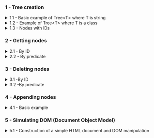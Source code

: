 
### 1 - Tree creation
<details>
  <summary>1.1 - Basic example of Tree&lt;T> where T is string </summary>
  <br>
  <img src="src/SyntaxChecked.FluentSimpleTree.Examples/SyntaxChecked.FluentSimpleTree.Examples/TreeCreation/basictree1.svg">

  <p></p>

  Code:
  ```csharp
      var myTree = new Tree<string>("a");
      var root = myTree.RootNode; //a

      root
        .AddChildren(new[] { "b", "c", "d", "g" })[1] //c
          .AddChildren(new[] { "e", "f" })[0] //e
            .AddChildren(new[] { "h", "i" })[0] //h
            .Parent //e
          .NextSibling //f
            .AddChildren(new[] { "j" })[0] //j
              .AddChildren(new[] { "r", "s", "t" })[2] //t
                .AddChildren(new[] { "z", "k" });
  ```
  Output:

  ![](src/SyntaxChecked.FluentSimpleTree.Examples/SyntaxChecked.FluentSimpleTree.Examples/TreeCreation/output1.png)

  [Full code here](src/SyntaxChecked.FluentSimpleTree.Examples/SyntaxChecked.FluentSimpleTree.Examples/TreeCreation/Example1.cs).
  <hr>
</details>

<details>
  <summary>1.2 - Example of Tree&lt;T> where T is a class</summary>
  <br>
  <img src="https://upload.wikimedia.org/wikipedia/commons/thumb/8/8e/Family_tree.svg/1024px-Family_tree.svg.png" width="60%" style="background-color:white;">

  <p></p>

  Code:
  ```csharp
      var p1 = new Person("Lucas") { Age = 80 };
      var p2 = new Person("Mary") { Age = 60 };
      var p3 = new Person("Jason") { Age = 58 };
      var p4 = new Person("Peter") { Age = 55 };
      var p5 = new Person("Fred") { Age = 35 };
      var p6 = new Person("Jane") { Age = 32 };
      var p7 = new Person("Sean") { Age = 29 };
      var p8 = new Person("Jessica") { Age = 31 };
      var p9 = new Person("Hannah") { Age = 33 };
      var p10 = new Person("Joseph") { Age = 12 };
      var p11 = new Person("John") { Age = 8 };
      var p12 = new Person("Laura") { Age = 3 };

    var myTree = new Tree<Person>(p1);
    var root = myTree.RootNode; //Lucas

    root
      .AddChildren(new Person[] { p2, p3, p4 })[0] //Mary
        .AddChildren(new Person[] { p5, p6 })[0] //Fred
        .Parent //Mary
      .NextSibling //Jason
        .AddChildren(new Person[] { p7, p8, p9 })[1] //Jessica
          .AddChildren(new Person[] { p10, p11, p12 });
  ```
  Output:

  ![](src/SyntaxChecked.FluentSimpleTree.Examples/SyntaxChecked.FluentSimpleTree.Examples/TreeCreation/output2.png)

  [Full code here](src/SyntaxChecked.FluentSimpleTree.Examples/SyntaxChecked.FluentSimpleTree.Examples/TreeCreation/Example2.cs).
  <hr>
</details>

<details>
  <summary>1.3 - Nodes with IDs</summary>
  <br>
  <img src="src/SyntaxChecked.FluentSimpleTree.Examples/SyntaxChecked.FluentSimpleTree.Examples/TreeCreation/tree_ids.svg" width="75%">

  <p></p>

  Code:
  ```csharp
      var myTree = new Tree<string>();
      var root = myTree.RootNode;

      root
        .AddChildren(new[] { ("CEO", "John Smith") })[0] //CEO
          .AddChildren(new[] { ("VP_Marketing", "Susan Jones"),
                              ("VP_Sales", "Rachel Parker"),
                              ("VP_Production", "Tom Allen") })[0] //VP Marketing
            .AddChildren(new[] { ("Manager1", "Alice Johnson") })[0] //Manager1
            .Parent //VP Marketing
          .NextSibling //VP Sales
            .AddChildren(new[] { ("Manager2", "Michael Gross") })[0] //Manager2
            .Parent //VP Sales
          .NextSibling //VP Production
            .AddChildren(new[] { ("Manager3", "Kathy Roberts") }); //Manager3
  ```
  Output:

  ![](src/SyntaxChecked.FluentSimpleTree.Examples/SyntaxChecked.FluentSimpleTree.Examples/TreeCreation/output3.png)

  [Full code here](src/SyntaxChecked.FluentSimpleTree.Examples/SyntaxChecked.FluentSimpleTree.Examples/TreeCreation/Example3.cs).
  <hr>
</details>

### 2 - Getting nodes
<details>
  <summary>2.1 - By ID</summary>
  <br>
  <img src="src/SyntaxChecked.FluentSimpleTree.Examples/SyntaxChecked.FluentSimpleTree.Examples/NodeSearching/node_searching.svg" width="75%">

  <p></p>

  Code:
  ```csharp
      var myTree = new Tree<string>();
      var root = myTree.RootNode;

      root
        .AddChildren(new[] { ("CEO", "John Smith") })[0] //CEO
          .AddChildren(new[] { ("VP_Marketing", "Susan Jones"),
                                ("VP_Sales", "Rachel Parker"),
                                ("VP_Production", "Tom Allen") })[0] //VP Marketing
            .AddChildren(new[] { ("Manager1", "Alice Johnson") })[0] //Manager1
            .Parent //VP Marketing
          .NextSibling //VP Sales
            .AddChildren(new[] { ("Manager2", "Michael Gross") })[0] //Manager2
            .Parent //VP Sales
          .NextSibling //VP Production
            .AddChildren(new[] { ("Manager3", "Kathy Roberts") }); //Manager3

      //You can search the whole tree
      var vp_sales = myTree.GetNodeById("VP_Sales");

      //Or from a specific node
      var manager3 = root.GetDescendant("Manager3");
  ```
  Output:

  ![](src/SyntaxChecked.FluentSimpleTree.Examples/SyntaxChecked.FluentSimpleTree.Examples/NodeSearching/output1.png)

  [Full code here](src/SyntaxChecked.FluentSimpleTree.Examples/SyntaxChecked.FluentSimpleTree.Examples/NodeSearching/Example4.cs).
  <hr>
</details>

<details>
  <summary>2.2 - By predicate</summary>
  <details>
  <summary>2.2.1 - Tree&lt;T> where T is a value type</summary>
  <br>
  <img src="src/SyntaxChecked.FluentSimpleTree.Examples/SyntaxChecked.FluentSimpleTree.Examples/NodeSearching/node_searching_2.svg" width="40%">

  <p></p>

  Code:
  ```csharp
        var myTree = new Tree<int>(34);
        var root = myTree.RootNode;

        root
          .AddChildren(new[] { 21, 13 })[0] //21
            .AddChildren(new[] { 13, 8 })[0] //13
              .AddChildren(new[] { 8, 5 })[0] //8
                .AddChildren(new[] { 5, 3 })[0] //5
                  .AddChildren(new[] { 3, 2 })[0] //3
                    .AddChildren(new[] { 2, 1 })[0] //2
                      .AddChildren(new[] { 1, 1 });

        var oddElements = myTree
                            .GetNodes(data => data % 2 != 0)
                            .Select(node => node.Data);

        var EvenElements = myTree
                            .GetNodes(data => data % 2 == 0)
                            .Select(node => node.Data);
  ```
  Output:

  ![](src/SyntaxChecked.FluentSimpleTree.Examples/SyntaxChecked.FluentSimpleTree.Examples/NodeSearching/output2.png)

  [Full code here](src/SyntaxChecked.FluentSimpleTree.Examples/SyntaxChecked.FluentSimpleTree.Examples/NodeSearching/Example5.cs).
  <hr>
  </details>

  <details>
  <summary>2.2.2 - Tree&lt;string></summary>
  <br>
  <img src="src/SyntaxChecked.FluentSimpleTree.Examples/SyntaxChecked.FluentSimpleTree.Examples/NodeSearching/node_searching_3.svg" width="100%"/>

  <p></p>

  Code:
  ```csharp
        var myTree = new Tree<string>("college");

        var math = myTree.RootNode
                            .AddChildren(new[] { "areas" })[0]
                              .AddChildren(new[] { "Mathematics", "Physics", "Chemistry" })[0]; //Mathematics

        math
          .AddChildren(new[] { "professors", "students" })[0] //professors
            .AddChildren(new[] { "Andrew Dykstra", "James Burton" })[0] //Andrew Dykstra
            .Parent //professors
          .NextSibling //students
            .AddChildren(new[] { "Paul", "Jean" });

        var physics = myTree.RootNode.GetDescendants(item => item == "Physics")[0];

        physics
          .AddChildren(new[] { "professors", "students" })[0] //professors
            .AddChildren(new[] { "Megan M. Smith", "Adam Lark" })[0] //Megan M. Smith
            .Parent //professors
          .NextSibling //students
            .AddChildren(new[] { "James", "Richard" });

        var chemistry = myTree.RootNode.GetDescendants(item => item == "Chemistry")[0];

        chemistry
          .AddChildren(new[] { "professors", "students" })[0] //professors
            .AddChildren(new[] { "Max Majireck", "Michael Welsh" })[0] //
            .Parent //professors
          .NextSibling //students
            .AddChildren(new[] { "Robert", "Monica" });

        var professorsBranches = myTree.RootNode.GetDescendants(item => item == "professors");

        var namesWithPrefixM = professorsBranches
                                .SelectMany(item => item
                                                    .GetChildren(professorName => professorName
                                                                                    .StartsWith("M")));

        var areasBranches = myTree.RootNode.GetDescendants(item => item == "areas");

        var namesWithPrefixJ = areasBranches
                                .SelectMany(item => item
                                                    .GetDescendants(item => item.StartsWith("J")));
  ```
  Output:

  ![](src/SyntaxChecked.FluentSimpleTree.Examples/SyntaxChecked.FluentSimpleTree.Examples/NodeSearching/output3.png)

  [Full code here](src/SyntaxChecked.FluentSimpleTree.Examples/SyntaxChecked.FluentSimpleTree.Examples/NodeSearching/Example6.cs).
  <hr>
  </details>

  <details>
  <summary>2.2.3 - Tree&lt;T> where T is a class</summary>
  <br>
  <img src="src/SyntaxChecked.FluentSimpleTree.Examples/SyntaxChecked.FluentSimpleTree.Examples/NodeSearching/node_searching_4.svg" width="85%">

  <p></p>

  Code:
  ````csharp
      var homeDir = DirTree.RootNode.GetChildren(item => item.Name == "home")[0];

      homeDir
        .AddChildren(new[] { myDirectory })[0]
          .AddChildren(new[] { pdfDocument });

      var sysDirs = DirTree.GetNodes(item => item.Name != "/" &&
                                      item.Type == StorageUnitType.Directory &&
                                      item.Flags == "s");

      var shBinaries = DirTree.GetNodes(item => item.Name.EndsWith("sh") &&
                                        item.Type == StorageUnitType.File &&
                                        item.Flags == "x");

      var utilBinaries = DirTree.GetNodes(item => item.Type == StorageUnitType.File &&
                                          item.Flags == "x" &&
                                          (item.Name == "cat" || item.Name == "cron"));

      var configRulesFiles = DirTree.GetNodes(item => item.Type == StorageUnitType.File &&
                                          item.Flags == "d" &&
                                          item.Extension?.Contains("rules") == true);

      var userDirs = DirTree.GetNodes(item => item.Type == StorageUnitType.Directory &&
                                          item.Flags == "u");

      var userDocAlgebra = DirTree.GetNodes(item => item.Type == StorageUnitType.File &&
                                          item.Flags == "u" &&
                                          item.Extension?.Contains("pdf") == true &&
                                          item.Title?.Contains("Algebra") == true);
  ````
  Output:

  [output4.txt](src/SyntaxChecked.FluentSimpleTree.Examples/SyntaxChecked.FluentSimpleTree.Examples/NodeSearching/output4.txt)

  [Full code here](src/SyntaxChecked.FluentSimpleTree.Examples/SyntaxChecked.FluentSimpleTree.Examples/NodeSearching/Example7.cs).
  <hr>
  </details>
</details>

### 3 - Deleting nodes
<details>
  <summary>3.1 -By ID</summary>
  <br>
  <img src="src/SyntaxChecked.FluentSimpleTree.Examples/SyntaxChecked.FluentSimpleTree.Examples/NodeDeletion/node_deletion.svg" width="75%">

  <p></p>

  Code:
  ```csharp
      root
        .AddChildren(new[] { ("CEO", "John Smith") })[0] //CEO
          .AddChildren(new[] { ("VP_Marketing", "Susan Jones"),
                                ("VP_Sales", "Rachel Parker"),
                                ("VP_Production", "Tom Allen") })[0] //VP Marketing
            .AddChildren(new[] { ("Manager1", "Alice Johnson") })[0] //Manager1
            .Parent //VP Marketing
          .NextSibling //VP Sales
            .AddChildren(new[] { ("Manager2", "Michael Gross") })[0] //Manager2
            .Parent //VP Sales
          .NextSibling //VP Production
            .AddChildren(new[] { ("Manager3", "Kathy Roberts") }); //Manager3

      root.RemoveDescendant("VP_Sales");
      root.RemoveDescendant("Manager1");
  ```
  Output:

  [output1.txt](src/SyntaxChecked.FluentSimpleTree.Examples/SyntaxChecked.FluentSimpleTree.Examples/NodeDeletion/output1.txt)

  [Full code here](src/SyntaxChecked.FluentSimpleTree.Examples/SyntaxChecked.FluentSimpleTree.Examples/NodeDeletion/Example8.cs).
  <hr>
</details>

<details>
 <summary>3.2 -By predicate</summary>
  <br>
  <img src="src/SyntaxChecked.FluentSimpleTree.Examples/SyntaxChecked.FluentSimpleTree.Examples/NodeDeletion/node_deletion_2.svg" width="75%">

  <p></p>

  Code:
  ```csharp
      root
        .AddChildren(new[] { "Lucas" })[0] //Lucas
          .AddChildren(new[] { "Mary", "Jason", "Peter" })[0] //Mary
            .AddChildren(new[] { "Fred", "Jane" })[0] //Fred
            .Parent //Mary
          .NextSibling //Jason
            .AddChildren(new[] { "Sean", "Jessica", "Hannah" })[1] //Jessica
              .AddChildren(new[] { "Joseph", "John", "Jennifer" });

      root.RemoveDescendants(item => item == "Jane" || item.StartsWith("Je"));
  ```
  Output:

  [output2.txt](src/SyntaxChecked.FluentSimpleTree.Examples/SyntaxChecked.FluentSimpleTree.Examples/NodeDeletion/output2.txt)

  [Full code here](src/SyntaxChecked.FluentSimpleTree.Examples/SyntaxChecked.FluentSimpleTree.Examples/NodeDeletion/Example9.cs).
 <hr>
</details>

### 4 - Appending nodes
<details>
  <summary>4.1 - Basic example</summary>
  <br>
  <img src="src/SyntaxChecked.FluentSimpleTree.Examples/SyntaxChecked.FluentSimpleTree.Examples/NodeAppending/node_appending.png" width="75%">

  <p></p>

  Code:
  ```csharp
      var tree1 = new Tree<string>("a");
      var t1_root = tree1.RootNode;

      t1_root
        .AddChildren(new[] { "b", "c", "d" })[1] //c
          .AddChildren(new[] { "e", "f" })[0] //e
            .AddChildren(new[] { "h", "i" });

      var removedNodes = t1_root.RemoveDescendants(node => node == "e");

      var tree2 = new Tree<string>("j");
      var t2_root = tree2.RootNode;

      t2_root
        .AddChildren(new[] { "k", "l" })[0] //k
          .AddChildren(new[] { "m", "n" })[0] //m
          .Parent //k
        .NextSibling //l
          .AddChildren(new[] { "o" });

      var node_l = t2_root.GetDescendants(node => node == "l")[0];

      node_l.AppendNodes(removedNodes);
  ```
  Output:

  [output.txt](src/SyntaxChecked.FluentSimpleTree.Examples/SyntaxChecked.FluentSimpleTree.Examples/NodeAppending/output.txt)

  [Full code here](src/SyntaxChecked.FluentSimpleTree.Examples/SyntaxChecked.FluentSimpleTree.Examples/NodeAppending/Example10.cs).
  <hr>
</details>

### 5 - Simulating DOM (Document Object Model)
<details>
  <summary>5.1 - Construction of a simple HTML document and DOM manipulation</summary>
  <br>
  <img src="src/SyntaxChecked.FluentSimpleTree.Examples/SyntaxChecked.FluentSimpleTree.Examples/Dom/html-file.svg" width="75%">
  <p></p>
  <img src="src/SyntaxChecked.FluentSimpleTree.Examples/SyntaxChecked.FluentSimpleTree.Examples/Dom/htmlpage.png">

  <br>

  Code:
  ```csharp
      //Building DOM Tree

      var document = new Tree<DomElement>(new DomElement("html", new[] { ("lang", "en") }));
      var htmlElement = document.RootNode;

      htmlElement
        .AddChildren(new[] { new DomElement("head") })[0]
          .AddChildren(new[] {
            new DomElement("meta", new[] {("charset", "utf-8")}, null, true),
            new DomElement("title", "HTML Example Page"),
            new DomElement("style",
                            ".intro-green { background-color:green; }"),
            new DomElement("script", new[] { ("src", "script.js") })
          });

      htmlElement
        .AddChildren(new[] { new DomElement("body") })[0]
          .AddChildren(new[] { new DomElement("header") })[0]
            .AddChildren(new[] {
              new DomElement("h1", new[] {("class","intro-green")}, "HTML5 Example Page")
            });

      var bodyElement = htmlElement.GetChildren(elem => elem.Tag == "body")[0]; //js: document.body

      bodyElement
        .AddChildren(new[] { new DomElement("p") })[0]
          .AddChildren(new[] { ("welcome-msg", new DomElement("span", "Welcome message")) });

      bodyElement
        .AddChildren(new[] { ("main-nav", new DomElement("nav")) })[0]
          .AddChildren(new[] { new DomElement("ul") });

      var navUlElement = bodyElement
                          .GetDescendants(elem => elem.Tag == "ul")[0];

      for (var i = 1; i <= 3; i++)
      {
        navUlElement
          .AddChildren(new[] { new DomElement("li") });
      };

      var navUlInnerLinks = new[] {
            new DomElement("a", new[]{("href", "#")}, "Home"),
            new DomElement("a", new[]{("href", "about.html")}, "About"),
            new DomElement("a", new[]{("href", "contact.html")}, "Contact"),
      };

      for (uint i = 0; i <= navUlInnerLinks.Length - 1; i++)
      {
        navUlElement
          .GetChild(i)
            .AddChildren(new[] { navUlInnerLinks[i] });
      }

      //Manipulating elements

      //js: document.getElementById("main-nav").textContent
      document.GetNodeById("main-nav").Data.Text = "Navigation Links";

      var firstParagraph = document.GetNodes(elem => elem.Tag == "p")[0]; //js: document.querySelector("p")
      var allParagraphs = document.GetNodes(elem => elem.Tag == "p"); //js: document.querySelectorAll("p")

      //js: document.getElementsByClassName("intro-green")[0]
      var header1 = document.GetNodes(elem => elem.GetAttribute("class") == "intro-green")[0];

      //Adding new CSS class

      htmlElement
        .GetDescendants(elem => elem.Tag == "style")[0] //js: document.documentElement.getElementsByTagName("style")[0]
          .Data
            .Text += "\n      .intro-blue { background-color:blue; color:white; }";

      header1.Data.SetAttribute("class", "intro-blue"); //js: header1.classList.toggle("intro-blue")

      //Changing the style of an element

      var welcomeText = document.GetNodeById("welcome-msg");

      welcomeText.Data.Style.BackgroundColor = "yellow"; //js: welcomeText.style.backgroundColor = "yellow"
      welcomeText.Data.Style.Color = "blue"; //js: welcomeText.style.color = "blue"
  ```

  Output:

  [output.html](src/SyntaxChecked.FluentSimpleTree.Examples/SyntaxChecked.FluentSimpleTree.Examples/Dom/output.html)

  [Full code here](src/SyntaxChecked.FluentSimpleTree.Examples/SyntaxChecked.FluentSimpleTree.Examples/Dom/Example11.cs).

</details>